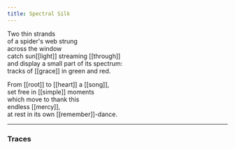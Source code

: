 ```yaml
---
title: Spectral Silk
---
```


Two thin strands  
of a spider's web strung  
across the window  
catch sun[[light]] streaming [[through]]  
and display a small part of its spectrum:  
tracks of [[grace]] in green and red.  
  
From [[root]] to [[heart]] a [[song]],  
set free in [[simple]] moments  
which move to thank this  
endless [[mercy]],   
at rest in its own [[remember]]-dance.   

---

### Traces

